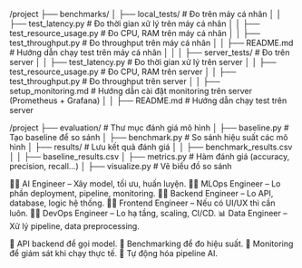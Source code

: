 /project
├── benchmarks/
│   ├── local_tests/               # Đo trên máy cá nhân
│   │   ├── test_latency.py        # Đo thời gian xử lý trên máy cá nhân
│   │   ├── test_resource_usage.py # Đo CPU, RAM trên máy cá nhân
│   │   ├── test_throughput.py     # Đo throughput trên máy cá nhân
│   │   ├── README.md              # Hướng dẫn chạy test trên máy cá nhân
│   │
│   ├── server_tests/              # Đo trên server
│   │   ├── test_latency.py        # Đo thời gian xử lý trên server
│   │   ├── test_resource_usage.py # Đo CPU, RAM trên server
│   │   ├── test_throughput.py     # Đo throughput trên server
│   │   ├── setup_monitoring.md    # Hướng dẫn cài đặt monitoring trên server (Prometheus + Grafana)
│   │   ├── README.md              # Hướng dẫn chạy test trên server




/project
├── evaluation/                 # Thư mục đánh giá mô hình
│   ├── baseline.py             # Tạo baseline để so sánh
│   ├── benchmark.py            # So sánh hiệu suất các mô hình
│   ├── results/                # Lưu kết quả đánh giá
│   │   ├── benchmark_results.csv
│   │   ├── baseline_results.csv
│   ├── metrics.py              # Hàm đánh giá (accuracy, precision, recall...)
│   ├── visualize.py            # Vẽ biểu đồ so sánh



👨‍💻 AI Engineer – Xây model, tối ưu, huấn luyện.
👨‍💻 MLOps Engineer – Lo phần deployment, pipeline, monitoring.
👨‍💻 Backend Engineer – Lo API, database, logic hệ thống.
👨‍💻 Frontend Engineer – Nếu có UI/UX thì cần luôn.
👨‍💻 DevOps Engineer – Lo hạ tầng, scaling, CI/CD.
📊 Data Engineer – Xử lý pipeline, data preprocessing.



🚀 API backend để gọi model.
🚀 Benchmarking để đo hiệu suất.
🚀 Monitoring để giám sát khi chạy thực tế.
🚀 Tự động hóa pipeline AI.